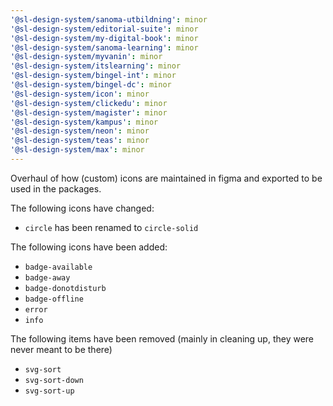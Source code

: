 ```yaml
---
'@sl-design-system/sanoma-utbildning': minor
'@sl-design-system/editorial-suite': minor
'@sl-design-system/my-digital-book': minor
'@sl-design-system/sanoma-learning': minor
'@sl-design-system/myvanin': minor
'@sl-design-system/itslearning': minor
'@sl-design-system/bingel-int': minor
'@sl-design-system/bingel-dc': minor
'@sl-design-system/icon': minor
'@sl-design-system/clickedu': minor
'@sl-design-system/magister': minor
'@sl-design-system/kampus': minor
'@sl-design-system/neon': minor
'@sl-design-system/teas': minor
'@sl-design-system/max': minor
---
```


Overhaul of how (custom) icons are maintained in figma and exported to be used in the packages. 

The following icons have changed:
- `circle` has been renamed to `circle-solid`

The following icons have been added:
- `badge-available`
- `badge-away`
- `badge-donotdisturb`
- `badge-offline`
- `error`
- `info`

The following items have been removed (mainly in cleaning up, they were never meant to be there)
- `svg-sort`
- `svg-sort-down`
- `svg-sort-up`
